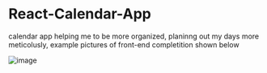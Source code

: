 # React-Calendar-App
calendar app helping me to be more organized, planinng out my days more meticolusly, example pictures of front-end completition shown below


![image](https://github.com/Octrainn/React-Calendar-App/assets/117962555/4c016da2-b6a5-4bd9-874e-8ec947b52f98)
